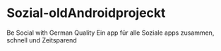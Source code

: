 # Sozial-oldAndroidprojeckt
Be Social with German Quality
Ein app für alle Soziale apps zusammen, schnell und Zeitsparend
